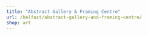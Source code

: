 ```yaml
---
title: "Abstract Gallery & Framing Centre"
url: /belfast/abstract-gallery-and-framing-centre/
shop: art
---
```


